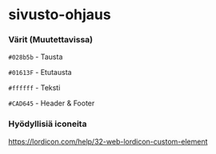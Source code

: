 # sivusto-ohjaus

### Värit (Muutettavissa)

`#028b5b` - Tausta

`#01613F` - Etutausta 

`#ffffff` - Teksti

`#CAD645` - Header & Footer

### Hyödyllisiä iconeita

https://lordicon.com/help/32-web-lordicon-custom-element
